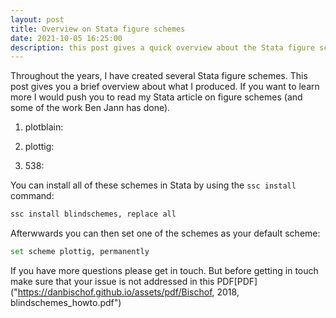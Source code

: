 ```yaml
---
layout: post
title: Overview on Stata figure schemes  
date: 2021-10-05 16:25:00
description: this post gives a quick overview about the Stata figure schemes I've produced over the years
---
```


Throughout the years, I have created several Stata figure schemes. This post gives you a brief overview about what I produced. If you want to learn more I would push you to read my Stata article on figure schemes (and some of the work Ben Jann has done). 

1.  plotblain: 

1.  plottig: 

1.  538: 

You can install all of these schemes in Stata by using the `ssc install` command: 
```bash
ssc install blindschemes, replace all 
```
Afterwwards you can then set one of the schemes as your default scheme: 
```bash
set scheme plottig, permanently
```

If you have more questions please get in touch. But before getting in touch make sure that your issue is not addressed in this PDF[PDF]("https://danbischof.github.io/assets/pdf/Bischof, 2018, blindschemes_howto.pdf") 

